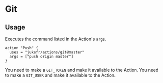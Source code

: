 # Git

## Usage

Executes the command listed in the Action's `args`.

```
action "Push" {
  uses = "jukefr/actions/git@master"
  args = ["push origin master"]
}
```

You need to make a `GIT_TOKEN` and make it available to the Action.
You need to make a `GIT_USER` and make it available to the Action.
